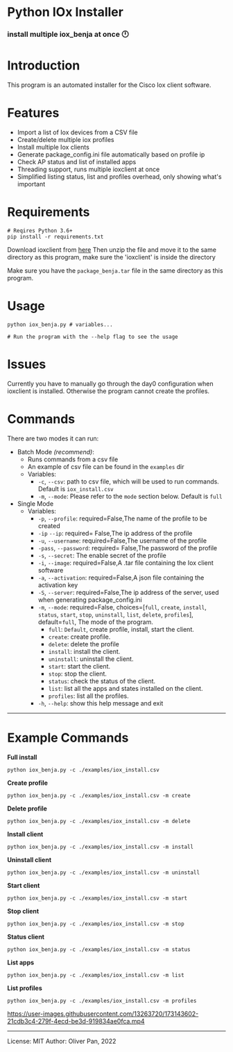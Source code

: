 # Python IOx Installer

### install multiple iox_benja at once 🕛

# Introduction

This program is an automated installer for the Cisco Iox client software.

# Features

- Import a list of Iox devices from a CSV file
- Create/delete multiple iox profiles
- Install multiple Iox clients
- Generate package_config.ini file automatically based on profile ip
- Check AP status and list of installed apps
- Threading support, runs multiple ioxclient at once
- Simplified listing status, list and profiles overhead, only showing what's important

# Requirements

    # Reqires Python 3.6+
    pip install -r requirements.txt

Download ioxclient from [here](https://developer.cisco.com/docs/iox/#!iox-resource-downloads)
Then unzip the file and move it to the same directory as this program, make sure the 'ioxclient' is inside the directory

Make sure you have the `package_benja.tar` file in the same directory as this program.

# Usage

    python iox_benja.py # variables...

    # Run the program with the --help flag to see the usage

# Issues

Currently you have to manually go through the day0 configuration when ioxclient is installed. Otherwise the program cannot create the profiles.

# Commands

There are two modes it can run:

- Batch Mode _(recommend)_:
  - Runs commands from a csv file
  - An example of csv file can be found in the `examples` dir
  - Variables:
    - `-c`, `--csv`: path to csv file, which will be used to run commands. Default is `iox_install.csv`
    - `-m`, `--mode`: Please refer to the `mode` section below. Default is `full`
- Single Mode
  - Variables:
    - `-p`, `--profile`: required=False,The name of the profile to be created
    - `-ip` `--ip`: required= False,The ip address of the profile
    - `-u`, `--username`: required=False,The username of the profile
    - `-pass`, `--password`: required= False,The password of the profile
    - `-s`, `--secret`: The enable secret of the profile
    - `-i`, `--image`: required=False,A .tar file containing the Iox client software
    - `-a`, `--activation`: required=False,A json file containing the activation key
    - `-S`, `--server`: required=False,The ip address of the server, used when generating package_config.ini
    - `-m`, `--mode`: required=False, choices=[`full`, `create`, `install`, `status`, `start`, `stop`, `uninstall`, `list`, `delete`, `profiles`], default=`full`, The mode of the program.
      - `full`: `Default`, create profile, install, start the client.
      - `create`: create profile.
      - `delete`: delete the profile
      - `install`: install the client.
      - `uninstall`: uninstall the client.
      - `start`: start the client.
      - `stop`: stop the client.
      - `status`: check the status of the client.
      - `list`: list all the apps and states installed on the client.
      - `profiles`: list all the profiles.
    - `-h`, `--help`: show this help message and exit

---

# Example Commands

**Full install**

    python iox_benja.py -c ./examples/iox_install.csv

**Create profile**

    python iox_benja.py -c ./examples/iox_install.csv -m create 

**Delete profile**

    python iox_benja.py -c ./examples/iox_install.csv -m delete 

**Install client**

    python iox_benja.py -c ./examples/iox_install.csv -m install 

**Uninstall client**

    python iox_benja.py -c ./examples/iox_install.csv -m uninstall 

**Start client**

    python iox_benja.py -c ./examples/iox_install.csv -m start 

**Stop client**

    python iox_benja.py -c ./examples/iox_install.csv -m stop 

**Status client**

    python iox_benja.py -c ./examples/iox_install.csv -m status 

**List apps**

    python iox_benja.py -c ./examples/iox_install.csv -m list 

**List profiles**

    python iox_benja.py -c ./examples/iox_install.csv -m profiles


https://user-images.githubusercontent.com/13263720/173143602-21cdb3c4-279f-4ecd-be3d-919834ae0fca.mp4


---

License: MIT
Author: Oliver Pan, 2022
